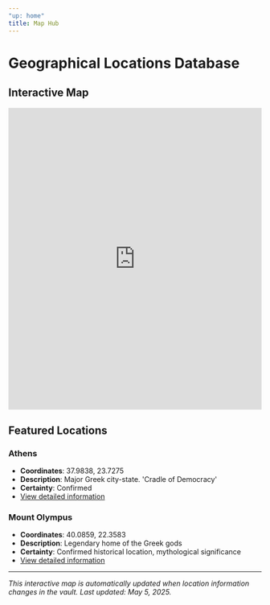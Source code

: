 ```yaml
---
"up: home"
title: Map Hub
---
```

# Geographical Locations Database

## Interactive Map
<iframe src="https://yourusername.github.io/ancient-locations/locations.html" width="100%" height="600px" allow="fullscreen" style="border: none;"></iframe>

## Featured Locations

### Athens
- **Coordinates**: 37.9838, 23.7275
- **Description**: Major Greek city-state. 'Cradle of Democracy'
- **Certainty**: Confirmed
- [View detailed information](Athens)

### Mount Olympus
- **Coordinates**: 40.0859, 22.3583
- **Description**: Legendary home of the Greek gods
- **Certainty**: Confirmed historical location, mythological significance
- [View detailed information](Olympus,%20Mount)

---

*This interactive map is automatically updated when location information changes in the vault. Last updated: May 5, 2025.*